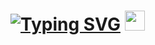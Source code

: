<h1 align="left"><a href="https://github.com/Pablopicasso74/Portfolio"><img src="https://readme-typing-svg.demolab.com?font=Fira+Code&weight=450&pause=1000&color=0B54F7&background=78FF2600&vCenter=true&width=500&lines=Hi+there!++I'm+Pavel!" alt="Typing SVG" /></a>
<img src="https://github.com/blackcater/blackcater/raw/main/images/Hi.gif" height="32"/></h1>



